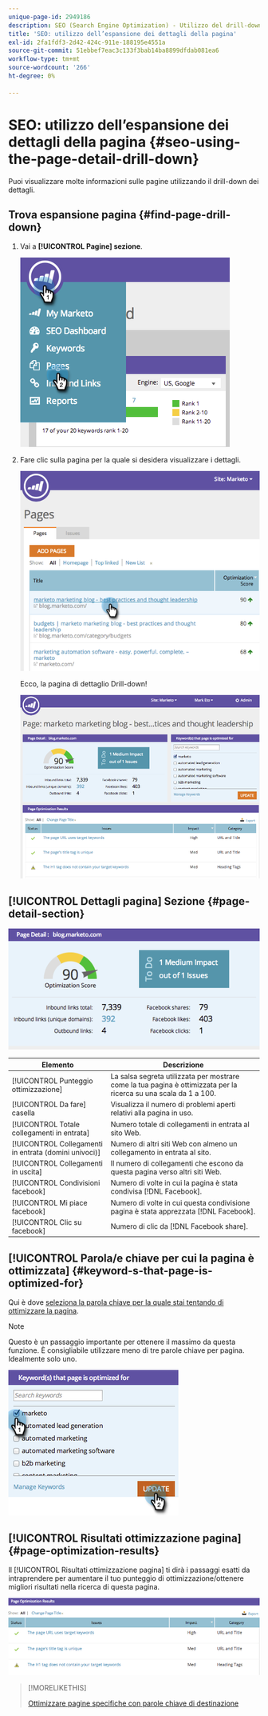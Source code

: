 ```yaml
---
unique-page-id: 2949186
description: SEO (Search Engine Optimization) - Utilizzo del drill-down dei dettagli delle pagine - Documenti Marketo - Documentazione del prodotto
title: 'SEO: utilizzo dell’espansione dei dettagli della pagina'
exl-id: 2fa1fdf3-2d42-424c-911e-188195e4551a
source-git-commit: 51ebbef7eac3c133f3bab14ba8899dfdab081ea6
workflow-type: tm+mt
source-wordcount: '266'
ht-degree: 0%

---
```


# SEO: utilizzo dell’espansione dei dettagli della pagina {#seo-using-the-page-detail-drill-down}

Puoi visualizzare molte informazioni sulle pagine utilizzando il drill-down dei dettagli.

## Trova espansione pagina {#find-page-drill-down}

1. Vai a **[!UICONTROL Pagine] sezione**.

   ![](assets/image2014-9-17-21-3a54-3a53.png)

1. Fare clic sulla pagina per la quale si desidera visualizzare i dettagli.

   ![](assets/image2014-9-17-21-3a54-3a58.png)

   Ecco, la pagina di dettaglio Drill-down!

   ![](assets/image2014-9-17-21-3a55-3a2.png)

## [!UICONTROL Dettagli pagina] Sezione {#page-detail-section}

![](assets/image2014-9-17-21-3a55-3a46.png)

| Elemento | Descrizione |
|---|---|
| [!UICONTROL Punteggio ottimizzazione] | La salsa segreta utilizzata per mostrare come la tua pagina è ottimizzata per la ricerca su una scala da 1 a 100. |
| [!UICONTROL Da fare] casella | Visualizza il numero di problemi aperti relativi alla pagina in uso. |
| [!UICONTROL Totale collegamenti in entrata] | Numero totale di collegamenti in entrata al sito Web. |
| [!UICONTROL Collegamenti in entrata (domini univoci)] | Numero di altri siti Web con almeno un collegamento in entrata al sito. |
| [!UICONTROL Collegamenti in uscita] | Il numero di collegamenti che escono da questa pagina verso altri siti Web. |
| [!UICONTROL Condivisioni facebook] | Numero di volte in cui la pagina è stata condivisa [!DNL Facebook]. |
| [!UICONTROL Mi piace facebook] | Numero di volte in cui questa condivisione pagina è stata apprezzata [!DNL Facebook]. |
| [!UICONTROL Clic su facebook] | Numero di clic da [!DNL Facebook share]. |

## [!UICONTROL Parola/e chiave per cui la pagina è ottimizzata] {#keyword-s-that-page-is-optimized-for}

Qui è dove [seleziona la parola chiave per la quale stai tentando di ottimizzare la pagina](/help/marketo/product-docs/additional-apps/seo/keywords/seo-optimize-specific-pages-with-targeted-keywords.md).

>[!NOTE]
>
>Questo è un passaggio importante per ottenere il massimo da questa funzione. È consigliabile utilizzare meno di tre parole chiave per pagina. Idealmente solo uno.

![](assets/image2014-9-17-21-3a56-3a35.png)

## [!UICONTROL Risultati ottimizzazione pagina] {#page-optimization-results}

Il [!UICONTROL Risultati ottimizzazione pagina] ti dirà i passaggi esatti da intraprendere per aumentare il tuo punteggio di ottimizzazione/ottenere migliori risultati nella ricerca di questa pagina.

![](assets/image2014-9-17-21-3a56-3a41.png)

>[!MORELIKETHIS]
>
>[Ottimizzare pagine specifiche con parole chiave di destinazione](/help/marketo/product-docs/additional-apps/seo/keywords/seo-optimize-specific-pages-with-targeted-keywords.md)
